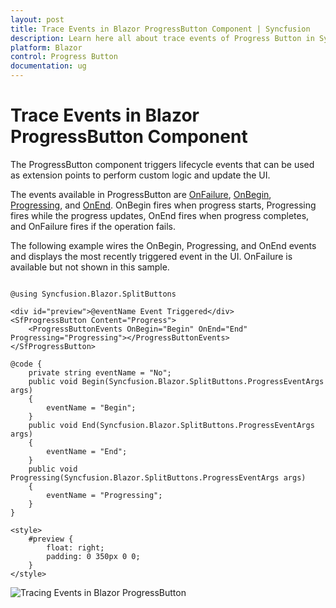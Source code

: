 ```yaml
---
layout: post
title: Trace Events in Blazor ProgressButton Component | Syncfusion
description: Learn here all about trace events of Progress Button in Syncfusion Blazor ProgressButton component and more.
platform: Blazor
control: Progress Button
documentation: ug
---
```


# Trace Events in Blazor ProgressButton Component

The ProgressButton component triggers lifecycle events that can be used as extension points to perform custom logic and update the UI.

The events available in ProgressButton are [OnFailure](https://help.syncfusion.com/cr/blazor/Syncfusion.Blazor.SplitButtons.ProgressButtonEvents.html#Syncfusion_Blazor_SplitButtons_ProgressButtonEvents_OnFailure), [OnBegin](https://help.syncfusion.com/cr/blazor/Syncfusion.Blazor.SplitButtons.ProgressButtonEvents.html#Syncfusion_Blazor_SplitButtons_ProgressButtonEvents_OnBegin), [Progressing](https://help.syncfusion.com/cr/blazor/Syncfusion.Blazor.SplitButtons.ProgressButtonEvents.html#Syncfusion_Blazor_SplitButtons_ProgressButtonEvents_Progressing), and [OnEnd](https://help.syncfusion.com/cr/blazor/Syncfusion.Blazor.SplitButtons.ProgressButtonEvents.html#Syncfusion_Blazor_SplitButtons_ProgressButtonEvents_OnEnd). OnBegin fires when progress starts, Progressing fires while the progress updates, OnEnd fires when progress completes, and OnFailure fires if the operation fails.

The following example wires the OnBegin, Progressing, and OnEnd events and displays the most recently triggered event in the UI. OnFailure is available but not shown in this sample.

```cshtml

@using Syncfusion.Blazor.SplitButtons

<div id="preview">@eventName Event Triggered</div>
<SfProgressButton Content="Progress">
    <ProgressButtonEvents OnBegin="Begin" OnEnd="End" Progressing="Progressing"></ProgressButtonEvents>
</SfProgressButton>

@code {
    private string eventName = "No";
    public void Begin(Syncfusion.Blazor.SplitButtons.ProgressEventArgs args)
    {
        eventName = "Begin";
    }
    public void End(Syncfusion.Blazor.SplitButtons.ProgressEventArgs args)
    {
        eventName = "End";
    }
    public void Progressing(Syncfusion.Blazor.SplitButtons.ProgressEventArgs args)
    {
        eventName = "Progressing";
    }
}

<style>
    #preview {
        float: right;
        padding: 0 350px 0 0;
    }
</style>

```

![Tracing Events in Blazor ProgressButton](./../images/blazor-progressbutton-trace-event.png)